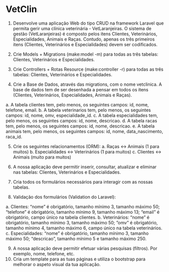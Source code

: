 # VetClin

1. Desenvolve uma aplicação Web do tipo CRUD na framework Laravel que permita gerir uma
clínica veterinária - VetLaranjeiras. O sistema de gestão (VetLaranjeiras) é composto pelos itens
Clientes, Veterinários, Especialidades, Animais e Raças. Contudo, apenas os três primeiros itens
(Clientes, Veterinários e Especialidades) devem ser codificados.

2. Crie Models + Migrations (make:model -m) para todas as três tabelas: Clientes, Veterinários e
Especialidades.

3. Crie Controllers + Rotas Resource (make:controller -r) para todas as três tabelas: Clientes,
Veterinários e Especialidades.

4. Crie a Base de Dados, através das migrations, com o nome vetclinica. A base de dados tem de
ser desenhada a pensar em todos os itens (Clientes, Veterinários, Especialidades, Animais e
Raças).

a. A tabela clientes tem, pelo menos, os seguintes campos: id, nome, telefone, email.
b. A tabela veterinarios tem, pelo menos, os seguintes campos: id, nome, omv,
especialidade_id.
c. A tabela especialidades tem, pelo menos, os seguintes campos: id, nome, descricao.
d. A tabela racas tem, pelo menos, os seguintes campos: id, nome, descricao.
e. A tabela animais tem, pelo menos, os seguintes campos: id, nome, data_nascimento,
raca_id.

5. Crie os seguintes relacionamentos (ORM):
a. Raças <-> Animais (1 para muitos)
b. Especialidades <-> Veterinários (1 para muitos)
c. Clientes <-> Animais (muito para muitos)

6. A nossa aplicação deve permitir inserir, consultar, atualizar e eliminar nas tabelas: Clientes,
Veterinários e Especialidades.
7. Cria todos os formulários necessários para interagir com as nossas tabelas.
8. Validação dos formulários (Validation do Laravel):

a. Clientes: “nome” é obrigatório, tamanho mínimo 3, tamanho máximo 50; “telefone”
é obrigatório, tamanho mínimo 9, tamanho máximo 13; “email” é obrigatório, campo
único na tabela clientes.
b. Veterinários: “nome” é obrigatório, tamanho mínimo 3, tamanho máximo 50; ”omv”
é obrigatório, tamanho mínimo 4, tamanho máximo 6, campo único na tabela
veterinários.
c. Especialidades: “nome” é obrigatório, tamanho mínimo 3, tamanho máximo 50;
“descricao”, tamanho mínimo 5 e tamanho máximo 250.

9. A nossa aplicação deve permitir efetuar várias pesquisas (filtros). Por exemplo, nome, telefone,
etc.
10. Cria um template para as tuas páginas e utiliza o bootstrap para melhorar o aspeto visual da tua
aplicação.

